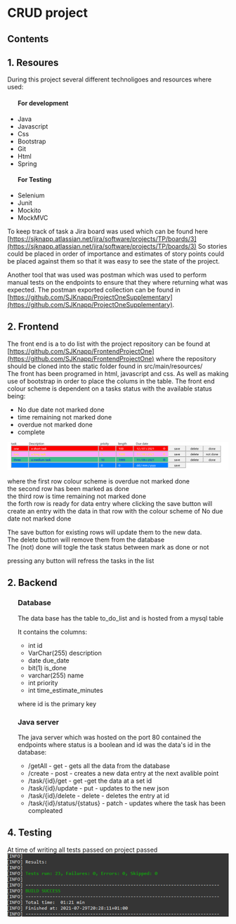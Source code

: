 <h1>CRUD project</h1>

<h2>Contents</h2>

<h2>1. Resoures</h2>

During this project several different technoligoes and resources where used:
<ul>
	<h4>For development</h4>
	<li>Java</li>
	<li>Javascript</li>
	<li>Css</li>
	<li>Bootstrap</li>
	<li>Git</li>
	<li>Html</li>
	<li>Spring</li>
	<h4>For Testing</h4>
	<li>Selenium</li>
	<li>Junit</li>
	<li>Mockito</li>
	<li>MockMVC</li>
</ul>

To keep track of task a Jira board was used which can be found here
[https://sjknapp.atlassian.net/jira/software/projects/TP/boards/3](https://sjknapp.atlassian.net/jira/software/projects/TP/boards/3)
So stories could be placed in order of importance and estimates of story points could be placed against them so that it was easy to 
see the state of the project.

Another tool that was used was postman which was used to perform manual tests on the endpoints to ensure that they where returning 
what was expected. The postman exported collection can be found in 
[https://github.com/SJKnapp/ProjectOneSupplementary](https://github.com/SJKnapp/ProjectOneSupplementary).

<h2>2. Frontend</h2>

The front end is a to do list with the project repository can be found at 
[https://github.com/SJKnapp/FrontendProjectOne](https://github.com/SJKnapp/FrontendProjectOne)
 where the repository should be cloned into the static folder found in src/main/resources/
<br />
The front has been programed in html, javascript and css. As well as making use of bootstrap 
in order to place the colums in the table.
The front end colour scheme is dependent on a tasks status with the available status being:
<ul>
	<li>No due date not marked done</li>
	<li>time remaining not marked done</li>
	<li>overdue not marked done</li>
	<li>complete</li>
</ul>

![image of frontend](https://github.com/SJKnapp/ProjectOneSupplementary/blob/main/Screenshot%202021-07-29%20at%2019-52-17%20Document.png)

where the first row colour scheme is overdue not marked done
<br/>the second row has been marked as done
<br/>the third row is time remaining not marked done
<br/>the forth row is ready for data entry where clicking 
the save button will create an entry with the data in that 
row with the colour scheme of No due date not marked done

The save button for existing rows will update them to the new data.
<br />The delete button will remove them from the database
<br />The (not) done will togle the task status between mark as done or not

pressing any button will refress the tasks in the list


<h2>2. Backend</h2>

<ul><h3>Database</h3>

<p>The data base has the table to_do_list and is hosted from a mysql table</p>
<p>It contains the columns:</p>
<ul>
	<li>int id</li>
	<li>VarChar(255) description</li>
	<li>date due_date</li>
	<li>bit(1) is_done</li>
	<li>varchar(255) name</li>
	<li>int priority</li>
	<li>int time_estimate_minutes</li>
</ul>

where id is the primary key

<h3>Java server</h3>

The java server which was hosted on the port 80 contained the endpoints where status is a 
boolean and id was the data's id in the database:

<ul>
	<li>/getAll - get - gets all the data from the database</li>
	<li>/create - post - creates a new data entry at the next avalible point</li>
	<li>/task/{id}/get - get -get the data at a set id</li>
	<li>/task/{id}/update - put - updates to the new json</li>
	<li>/task/{id}/delete - delete - deletes the entry at id </li>
	<li>/task/{id}/status/{status} - patch - updates where the task has been compleated</li>
</ul>	


</ul>

<h2>4. Testing</h2>

At time of writing all tests passed on project passed
![image of test results](https://github.com/SJKnapp/ProjectOneSupplementary/blob/main/ProjectOneTestResults.PNG)
 
 